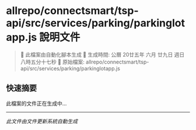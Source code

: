 # allrepo/connectsmart/tsp-api/src/services/parking/parkinglotapp.js 說明文件

> 🚧 此檔案由自動化腳本生成
> 📅 生成時間: 公曆 20廿五年 六月 廿九日 週日 八時五分十七秒
> 📂 原始檔案: allrepo/connectsmart/tsp-api/src/services/parking/parkinglotapp.js

## 快速摘要
此檔案的文件正在生成中...

<!-- 實際使用時，這裡會是 Claude Code 生成的完整文件內容 -->

---
*此文件由文件更新系統自動生成*
